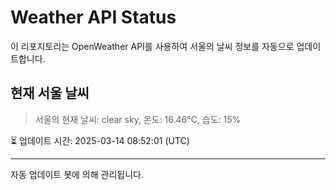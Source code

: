 
# Weather API Status

이 리포지토리는 OpenWeather API를 사용하여 서울의 날씨 정보를 자동으로 업데이트합니다.

## 현재 서울 날씨
> 서울의 현재 날씨: clear sky, 온도: 16.46°C, 습도: 15%

⏳ 업데이트 시간: 2025-03-14 08:52:01 (UTC)

---
자동 업데이트 봇에 의해 관리됩니다.
